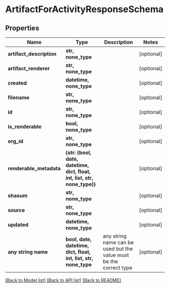 # ArtifactForActivityResponseSchema


## Properties
Name | Type | Description | Notes
------------ | ------------- | ------------- | -------------
**artifact_description** | **str, none_type** |  | [optional] 
**artifact_renderer** | **str, none_type** |  | [optional] 
**created** | **datetime, none_type** |  | [optional] 
**filename** | **str, none_type** |  | [optional] 
**id** | **str, none_type** |  | [optional] 
**is_renderable** | **bool, none_type** |  | [optional] 
**org_id** | **str, none_type** |  | [optional] 
**renderable_metadata** | **{str: (bool, date, datetime, dict, float, int, list, str, none_type)}** |  | [optional] 
**shasum** | **str, none_type** |  | [optional] 
**source** | **str, none_type** |  | [optional] 
**updated** | **datetime, none_type** |  | [optional] 
**any string name** | **bool, date, datetime, dict, float, int, list, str, none_type** | any string name can be used but the value must be the correct type | [optional]

[[Back to Model list]](../README.md#documentation-for-models) [[Back to API list]](../README.md#documentation-for-api-endpoints) [[Back to README]](../README.md)


